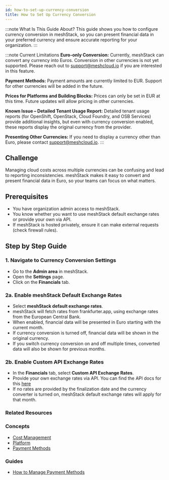 ```yaml
---
id: how-to-set-up-currency-conversion
title: How to Set Up Currency Conversion
---
```


:::note What Is This Guide About?
This guide shows you how to configure currency conversion in meshStack, so you can present financial data in your preferred currency and ensure accurate reporting for your organization.
:::

:::note Current Limitations
**Euro-only Conversion:** Currently, meshStack can convert any currency into Euros. Conversion in other currencies is not yet supported. Please reach out to support@meshcloud.io if you are interested in this feature.

**Payment Methods:** Payment amounts are currently limited to EUR. Support for other currencies will be added in the future.

**Prices for Platforms and Building Blocks:** Prices can only be set in EUR at this time. Future updates will allow pricing in other currencies.

**Known Issue – Detailed Tenant Usage Report:** Detailed tenant usage reports (for OpenShift, OpenStack, Cloud Foundry, and OSB Services) provide additional insights, but even with currency conversion enabled, these reports display the original currency from the provider.

**Presenting Other Currencies:** If you need to display a currency other than Euro, please contact support@meshcloud.io.
:::

## Challenge

Managing cloud costs across multiple currencies can be confusing and lead to reporting inconsistencies. meshStack makes it easy to convert and present financial data in Euro, so your teams can focus on what matters.

## Prerequisites

- You have organization admin access to meshStack.
- You know whether you want to use meshStack default exchange rates or provide your own via API.
- If meshStack is hosted privately, ensure it can make external requests (check firewall rules).

## Step by Step Guide

### 1. Navigate to Currency Conversion Settings

- Go to the **Admin area** in meshStack.
- Open the **Settings** page.
- Click on the **Financials** tab.

### 2a. Enable meshStack Default Exchange Rates

- Select **meshStack default exchange rates**.
- meshStack will fetch rates from frankfurter.app, using exchange rates from the European Central Bank.
- When enabled, financial data will be presented in Euro starting with the current month.
- If currency conversion is turned off, financial data will be shown in the original currency.
- If you switch currency conversion on and off multiple times, converted data will also be shown for previous months.

### 2b. Enable Custom API Exchange Rates

- In the **Financials** tab, select **Custom API Exchange Rates**.
- Provide your own exchange rates via API. You can find the API docs for this [here](https://docs.meshcloud.io/api/index.html#_meshexchangerate)
- If no rates are provided by the finalization date and the currency converter is turned on, meshStack default exchange rates will apply for that month.

### Related Resources

### Concepts

- [Cost Management](../../concepts/cost-management.md)
- [Platform](../../concepts/platform.md)
- [Payment Methods](../../concepts/payment-methods.md)

### Guides

- [How to Manage Payment Methods](./how-to-manage-payment-methods.md)
